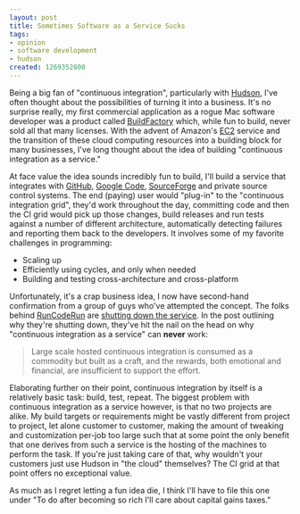 ```yaml
--- 
layout: post
title: Sometimes Software as a Service Sucks
tags: 
- opinion
- software development
- hudson
created: 1269352800
---
```

Being a big fan of "continuous integration", particularly with <a id="aptureLink_PmOzQb3Bo7" href="http://twitter.com/hudsonci">Hudson</a>, I've often thought about the possibilities of turning it into a business. It's no surprise really, my first commercial application as a rogue Mac software developer was a product called [BuildFactory](http://bleepsoft.com/buildfactory/) which, while fun to build, never sold all that many licenses. With the advent of Amazon's <a id="aptureLink_SLPMEfLHeR" href="http://en.wikipedia.org/wiki/Amazon%20Elastic%20Compute%20Cloud">EC2</a> service and the transition of these cloud computing resources into a building block for many businesses, I've long thought about the idea of building "continuous integration as a service." 

At face value the idea sounds incredibly fun to build, I'll build a service that integrates with <a id="aptureLink_q5Kr8iq6a2" href="http://twitter.com/gIthub">GitHub</a>, <a id="aptureLink_BLDvLKGYwy" href="http://www.crunchbase.com/product/google-code">Google Code</a>, <a id="aptureLink_z9njtjnyXs" href="http://en.wikipedia.org/wiki/SourceForge">SourceForge</a> and private source control systems. The end (paying) user would "plug-in" to the "continuous integration grid", they'd work throughout the day, committing code and then the CI grid would pick up those changes, build releases and run tests against a number of different architecture, automatically detecting failures and reporting them back to the developers. It involves some of my favorite challenges in programming:

* Scaling up
* Efficiently using cycles, and only when needed
* Building and testing cross-architecture and cross-platform

Unfortunately, it's a crap business idea, I now have second-hand confirmation from a group of guys who've attempted the concept. The folks behind <a id="aptureLink_Yb3agfhs2a" href="http://runcoderun.com/">RunCodeRun</a> are [shutting down the service](http://blog.runcoderun.com/post/463439385/saying-goodbye-to-runcoderun). In the post outlining why they're shutting down, they've hit the nail on the head on why "continuous integration as a service" can **never** work:

> Large scale hosted continuous integration is consumed as a commodity but built as a craft, and the rewards, both emotional and financial, are insufficient to support the effort.

Elaborating further on their point, continuous integration by itself is a relatively basic task: build, test, repeat. The biggest problem with continuous integration as a service however, is that no two projects are alike. My build targets or requirements might be vastly different from project to project, let alone customer to customer, making the amount of tweaking and customization per-job too large such that at some point the only benefit that one derives from such a service is the hosting of the machines to perform the task. If you're just taking care of that, why wouldn't your customers just use Hudson in "the cloud" themselves? The CI grid at that point offers no exceptional value.

As much as I regret letting a fun idea die, I think I'll have to file this one under "To do after becoming so rich I'll care about capital gains taxes."
